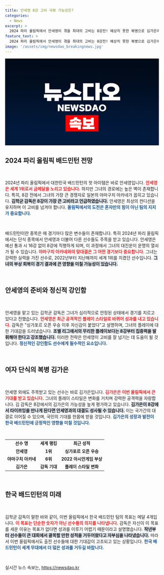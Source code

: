 ```yaml
---
title: 안세영 8강 고비 극복 가능성은?
categories:
  - News
excerpt: >
  2024 파리 올림픽에서 안세영이 겪을 최대의 고비는 8강전! 예상치 못한 복병으로 김가은이 떠오르며, 한국 배드민턴 암투의 긴장감이 고조되고 있다. 올림픽 메달 수확의 주인공은 누가 될 것인가? 클릭해 확인하세요!
feature_text: >
  2024 파리 올림픽에서 안세영이 겪을 최대의 고비는 8강전! 예상치 못한 복병으로 김가은이 떠오르며, 한국 배드민턴 암투의 긴장감이 고조되고 있다. 올림픽 메달 수확의 주인공은 누가 될 것인가? 클릭해 확인하세요!
image: '/assets/img/newsdao_breakingnews.jpg'
---
```


<p><img src="/assets/img/newsdao_breakingnews.jpg" alt="pcversion 속보" /></p>

<h2 data-ke-size="size26">2024 파리 올림픽 배드민턴 전망</h2>

<p data-ke-size="size16">&nbsp;</p>

<p>2024년 파리 올림픽에서 대한민국 배드민턴의 핫 아이템은 바로 안세영입니다. <b><span style="color: #ee2323;">안세영은 세계 1위로서 금메달을 노리고 있습니다.</span></b> 하지만 그녀의 경로에는 높은 벽이 존재합니다. 특히, 8강 전에서 그녀의 가장 큰 경쟁자로 일본의 야마구치 아카네가 꼽히고 있습니다. <b><span style="background-color: #21538527;">김학균 감독은 8강이 가장 큰 고비라고 언급하였습니다.</span></b> 안세영은 최상의 컨디션을 유지하며 이 고비를 넘겨야 합니다. <b><span style="color: #1a5490;">올림픽에서의 도전은 혼자만의 힘이 아닌 팀의 지지가 중요합니다.</span></b> </p>

<p data-ke-size="size16">&nbsp;</p>

<p>배드민턴이란 종목은 매 경기마다 많은 변수들이 존재합니다. 특히 2024년 파리 올림픽에서는 단식 종목에서 안세영과 더불어 다른 선수들도 주목을 받고 있습니다. 안세영은 예선 통과 시 16강 없이 8강에 직행하게 되며, 이 과정에서 그녀의 대진운이 운명의 열쇠가 될 수 있습니다. <b><span style="color: #ee2323;">야마구치 아카네와의 맞대결은 그 어떤 경기보다 중요합니다.</span></b> 그녀는 강력한 실력을 가진 선수로, 2022년부터 지난해까지 세계 1위를 지켰던 선수입니다. <b><span style="background-color: #21538527;">그녀의 부상 회복이 경기 결과에 큰 영향을 미칠 가능성이 있습니다.</span></b> </p>

<p data-ke-size="size16">&nbsp;</p>

<h2 data-ke-size="size26">안세영의 준비와 정신적 강인함</h2>

<p data-ke-size="size16">&nbsp;</p>

<p>안세영을 맡고 있는 김학균 감독은 그녀가 심리적으로 안정된 상태에서 경기를 치르고 있다고 전했습니다. <b><span style="color: #ee2323;">안세영은 최근 공격적인 플레이 스타일로 바뀌어 성과를 내고 있습니다.</span></b> 감독은 "싱가포르 오픈 우승 이후 자신감이 붙었다"고 설명하며, 그녀의 플레이에 대한 기대감을 드러냈습니다. <b><span style="background-color: #21538527;">조별 리그에서의 무리한 플레이보다는 8강부터 집중력을 발휘해야 한다고 강조했습니다.</span></b> 이러한 전략은 안세영이 고비를 잘 넘기는 데 도움이 될 것입니다. <b><span style="color: #1a5490;">정신적인 강인함도 선수에게 필수적인 요소입니다.</span></b></p>

<p data-ke-size="size16">&nbsp;</p>

<h2 data-ke-size="size26">여자 단식의 복병 김가은</h2>

<p data-ke-size="size16">&nbsp;</p>

<p>안세영 외에도 주목받고 있는 선수는 바로 김가은입니다. <b><span style="color: #ee2323;">김가은은 이번 올림픽에서 큰 기대를 받고 있습니다.</span></b> 그녀의 플레이 스타일은 변화를 거치며 강력한 공격력을 자랑합니다. 김 감독은 8강에서의 김가은의 가능성을 높게 평가하고 있습니다. <b><span style="background-color: #21538527;">김가은이 8강에서 타이쯔잉을 만나게 된다면 안세영과의 대결도 성사될 수 있습니다.</span></b> 이는 국가간의 대결로 이어질 수 있으며, 국민의 기대를 한몸에 받을 것입니다. <b><span style="color: #1a5490;">김가은의 성장과 발전이 한국 배드민턴에 긍정적인 영향을 미칠 것입니다.</span></b></p>

<p data-ke-size="size16">&nbsp;</p>

<table style="width: 100%; border-collapse: collapse;">
<tr>
<td style="text-align: center; height: 17px;"><b>선수 명</b></td>
<td style="text-align: center; height: 17px;"><b>세계 랭킹</b></td>
<td style="text-align: center; height: 17px;"><b> 최근 성적</b></td>
</tr>
<tr>
<td style="text-align: center; height: 17px;"><b>안세영</b></td>
<td style="text-align: center; height: 17px;"><b>1위</b></td>
<td style="text-align: center; height: 17px;"><b>싱가포르 오픈 우승</b></td>
</tr>
<tr>
<td style="text-align: center; height: 17px;"><b>야마구치 아카네</b></td>
<td style="text-align: center; height: 17px;"><b>6위</b></td>
<td style="text-align: center; height: 17px;"><b>2022 아시안게임 부상</b></td>
</tr>
<tr>
<td style="text-align: center; height: 17px;"><b>김가은</b></td>
<td style="text-align: center; height: 17px;"><b>감독 기대</b></td>
<td style="text-align: center; height: 17px;"><b>플레이 스타일 변화</b></td>
</tr>
</table>

<p data-ke-size="size16">&nbsp;</p>

<h2 data-ke-size="size26">한국 배드민턴의 미래</h2>

<p data-ke-size="size16">&nbsp;</p>

<p>김학균 감독이 말한 바와 같이, 이번 올림픽에서 한국 배드민턴 팀의 목표는 메달 4개입니다. <b><span style="color: #ee2323;">이 목표는 단순한 숫자가 아닌 선수들의 의지를 나타냅니다.</span></b> 감독은 자신이 이 목표를 세운 이유는 목표가 없다면 성과를 이루기 어렵기 때문이라고 설명했습니다. <b><span style="background-color: #21538527;">작년부터 선수들이 큰 대회에서 괄목할 만한 성적을 거두어왔다고 자부심을 나타냈습니다.</span></b> 따라서 이번 올림픽에서도 출전 선수들에 대한 기대감이 고조되고 있는 상황입니다. <b><span style="color: #1a5490;">한국 배드민턴이 세계 무대에서 더 많은 성과를 거두길 바랍니다.</span></b> </p>

<p data-ke-size="size16">&nbsp;</p>
실시간 뉴스 속보는, <a href="https://newsdao.kr" rel="dofollow">https://newsdao.kr</a>


